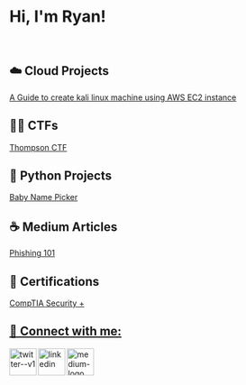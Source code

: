 <h1>Hi, I'm Ryan!</h1>
<br>
<h2>☁️ Cloud Projects</h2>
<a href=https://github.com/RyanWhite74/KaliAWS/blob/main/README.md>A Guide to create kali linux machine using AWS EC2 instance</a>
<br> 
<h2>🏴‍☠️ CTFs</h2>
<a href=https://github.com/RyanWhite74/Thompson/blob/main/README.md#enroll-beta>Thompson CTF</a>
<br>
<h2>🐍 Python Projects</h2>
<a href=https://github.com/RyanWhite74/Baby-name-picker>Baby Name Picker</a>
<br>
<h2>☕️ Medium Articles</h2>
<a href=https://medium.com/@ryanawhite74/phishing-101-dc17de92e80>Phishing 101</a>

<h2>📜 Certifications</h2>
<a href=https://www.credly.com/badges/0ee0c69b-a658-45a0-b264-e33247ad2d3f/public_url>CompTIA Security +
  
<br>

<h2> 📱 Connect with me:</h2>

[<img align="left" img width="48" height="48" src="https://img.icons8.com/color/48/twitter--v1.png" alt="twitter--v1"/>][twitter]
[<img align="left" img width="48" height="48" src="https://img.icons8.com/color/48/linkedin.png" alt="linkedin"/>][linkedin]
[<img align="left" img width="48" height="48" src="https://img.icons8.com/color-glass/48/medium-logo.png" alt="medium-logo"/>][medium]

[twitter]: https://twitter.com/RyanAWhite74
[linkedin]: https://www.linkedin.com/in/ryan-white-a4a071283
[medium]: https://medium.com/@ryanawhite74
